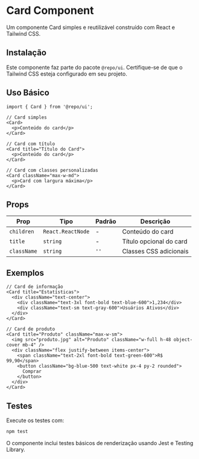 # Card Component

Um componente Card simples e reutilizável construído com React e Tailwind CSS.

## Instalação

Este componente faz parte do pacote `@repo/ui`. Certifique-se de que o Tailwind CSS esteja configurado em seu projeto.

## Uso Básico

```tsx
import { Card } from '@repo/ui';

// Card simples
<Card>
  <p>Conteúdo do card</p>
</Card>

// Card com título
<Card title="Título do Card">
  <p>Conteúdo do card</p>
</Card>

// Card com classes personalizadas
<Card className="max-w-md">
  <p>Card com largura máxima</p>
</Card>
```

## Props

| Prop | Tipo | Padrão | Descrição |
|------|------|--------|-----------|
| `children` | `React.ReactNode` | - | Conteúdo do card |
| `title` | `string` | - | Título opcional do card |
| `className` | `string` | `''` | Classes CSS adicionais |

## Exemplos

```tsx
// Card de informação
<Card title="Estatísticas">
  <div className="text-center">
    <div className="text-3xl font-bold text-blue-600">1,234</div>
    <div className="text-sm text-gray-600">Usuários Ativos</div>
  </div>
</Card>

// Card de produto
<Card title="Produto" className="max-w-sm">
  <img src="produto.jpg" alt="Produto" className="w-full h-48 object-cover mb-4" />
  <div className="flex justify-between items-center">
    <span className="text-2xl font-bold text-green-600">R$ 99,90</span>
    <button className="bg-blue-500 text-white px-4 py-2 rounded">
      Comprar
    </button>
  </div>
</Card>
```

## Testes

Execute os testes com:

```bash
npm test
```

O componente inclui testes básicos de renderização usando Jest e Testing Library.
